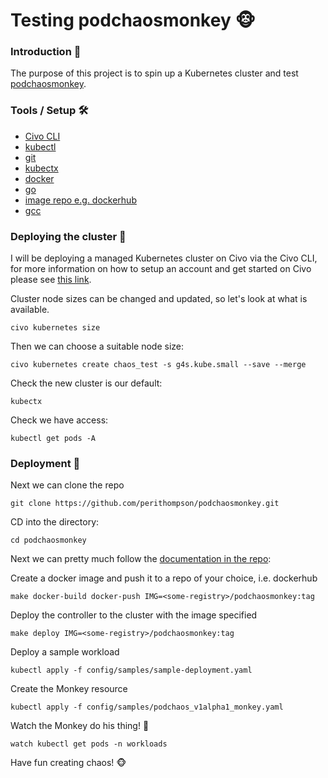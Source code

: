 # Testing podchaosmonkey 🐵

### Introduction 👋

The purpose of this project is to spin up a Kubernetes cluster and test [podchaosmonkey](https://github.com/perithompson/podchaosmonkey).

### Tools / Setup 🛠

* [Civo CLI](https://www.civo.com/docs/cli)
* [kubectl](https://kubernetes.io/docs/tasks/tools/)
* [git](https://git-scm.com/book/en/v2/Getting-Started-Installing-Git)
* [kubectx](https://github.com/ahmetb/kubectx)
* [docker](https://docs.docker.com/engine/install/)
* [go](https://go.dev/doc/install)
* [image repo e.g. dockerhub](https://hub.docker.com/)
* [gcc](https://gcc.gnu.org/install/)

### Deploying the cluster 🚗

I will be deploying a managed Kubernetes cluster on Civo via the Civo CLI, for more information on how to setup an account and get started on Civo please see [this link](https://www.civo.com/docs/quick-start). 

Cluster node sizes can be changed and updated, so let's look at what is available.
```
civo kubernetes size
```

Then we can choose a suitable node size:

```
civo kubernetes create chaos_test -s g4s.kube.small --save --merge
```

Check the new cluster is our default:

```
kubectx 
```

Check we have access:
```
kubectl get pods -A
```

### Deployment 🚦

Next we can clone the repo

```
git clone https://github.com/perithompson/podchaosmonkey.git

```
CD into the directory:
```
cd podchaosmonkey
```

Next we can pretty much follow the [documentation in the repo](https://github.com/perithompson/podchaosmonkey):

Create a docker image and push it to a repo of your choice, i.e. dockerhub
```
make docker-build docker-push IMG=<some-registry>/podchaosmonkey:tag
```

Deploy the controller to the cluster with the image specified

```
make deploy IMG=<some-registry>/podchaosmonkey:tag
```

Deploy a sample workload

```
kubectl apply -f config/samples/sample-deployment.yaml
```

Create the Monkey resource

```
kubectl apply -f config/samples/podchaos_v1alpha1_monkey.yaml
```

Watch the Monkey do his thing! 🙈

```
watch kubectl get pods -n workloads
```

Have fun creating chaos! 🐵